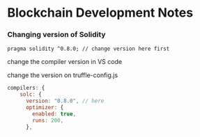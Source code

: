 # Blockchain Development Notes

### Changing version of Solidity
```solidity
pragma solidity ^0.8.0; // change version here first
```

change the compiler version in VS code

change the version on truffle-config.js
```javascript
compilers: {
    solc: {
      version: "0.8.0", // here
      optimizer: {
        enabled: true,
        runs: 200,
      },
```
